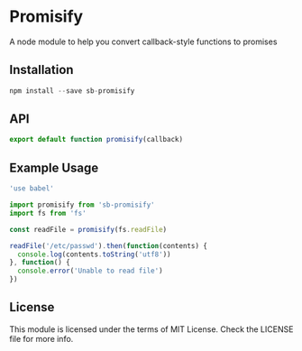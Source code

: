 # Promisify
A node module to help you convert callback-style functions to promises

## Installation

```js
npm install --save sb-promisify
```

## API

```js
export default function promisify(callback)
```

## Example Usage

```js
'use babel'

import promisify from 'sb-promisify'
import fs from 'fs'

const readFile = promisify(fs.readFile)

readFile('/etc/passwd').then(function(contents) {
  console.log(contents.toString('utf8'))
}, function() {
  console.error('Unable to read file')
})
```

## License
This module is licensed under the terms of MIT License. Check the LICENSE file for more info.

